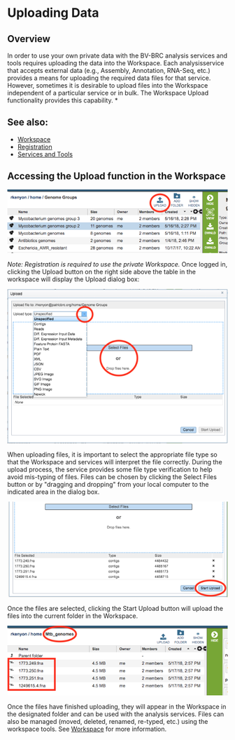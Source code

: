 # Uploading Data

## Overview
In order to use your own private data with the BV-BRC analysis services and tools requires uploading the data into the Workspace. Each analysisservice that accepts external data (e.g., Assembly, Annotation, RNA-Seq, etc.) provides a means for uploading the required data files for that service. However, sometimes it is desirable to upload files into the Workspace independent of a particular service or in bulk.  The Workspace Upload functionality provides this capability. *

## See also:
  * [Workspace](../workspaces/workspace.html)
  * [Registration](../registration.html)
  * [Services and Tools](../services_tab.html)

## Accessing the Upload function in the Workspace

![Upload Button](../images/upload_button.png)

*Note: Registration is required to use the private Workspace.* Once logged in, clicking the Upload button on the right side above the table in the workspace will display the Upload dialog box: 

![Upload Dialog Box](../images/upload_dialog.png)

When uploading files, it is important to select the appropriate file type so that the Workspace and services will interpret the file correctly. During the upload process, the service provides some file type verification to help avoid mis-typing of files. Files can be chosen by clicking the Select Files button or by "dragging and dropping" from your local computer to the indicated area in the dialog box. 

![Start Upload Button](../images/start_upload_button.png)

Once the files are selected, clicking the Start Upload button will upload the files into the current folder in the Workspace.

![Uploaded Files](../images/uploaded_genomes.png)

Once the files have finished uploading, they will appear in the Workspace in the designated folder and can be used with the analysis services. Files can also be managed (moved, deleted, renamed, re-typed, etc.) using the workspace tools.  See [Workspace](../workspaces/workspace.html) for more information. 
